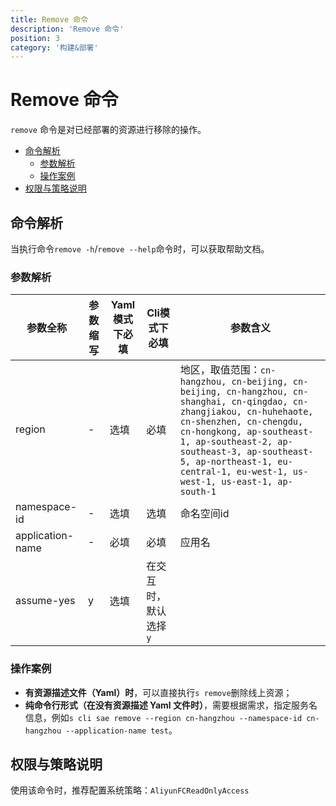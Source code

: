 ```yaml
---
title: Remove 命令
description: 'Remove 命令'
position: 3
category: '构建&部署'
---
```


# Remove 命令

`remove` 命令是对已经部署的资源进行移除的操作。

- [命令解析](#命令解析)
  - [参数解析](#参数解析)
  - [操作案例](#操作案例)
- [权限与策略说明](#权限与策略说明)

## 命令解析

当执行命令`remove -h`/`remove --help`命令时，可以获取帮助文档。

### 参数解析

| 参数全称 | 参数缩写 | Yaml模式下必填 | Cli模式下必填 | 参数含义  |
| ----- | -------- | -------------- | ------- | ---------- |
| region | - | 选填 | 必填 | 地区，取值范围：`cn-hangzhou, cn-beijing, cn-beijing, cn-hangzhou, cn-shanghai, cn-qingdao, cn-zhangjiakou, cn-huhehaote, cn-shenzhen, cn-chengdu, cn-hongkong, ap-southeast-1, ap-southeast-2, ap-southeast-3, ap-southeast-5, ap-northeast-1, eu-central-1, eu-west-1, us-west-1, us-east-1, ap-south-1` |
| namespace-id | -        | 选填           | 选填    | 命名空间id   |
| application-name  | -        | 必填           | 必填    | 应用名   |
| assume-yes | y        | 选填           | 在交互时，默认选择`y`      |


### 操作案例

- **有资源描述文件（Yaml）时**，可以直接执行`s remove`删除线上资源；
- **纯命令行形式（在没有资源描述 Yaml 文件时）**，需要根据需求，指定服务名信息，例如`s cli sae remove --region cn-hangzhou --namespace-id cn-hangzhou --application-name test`。

## 权限与策略说明

使用该命令时，推荐配置系统策略：`AliyunFCReadOnlyAccess`
